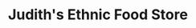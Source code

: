 ---
title: "Judith's Ethnic Food Store"
url: /cheltenham/judiths-ethnic-food-store/
shop: Lebensmittel
---